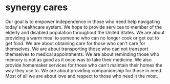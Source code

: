# synergy cares
Our goal is to empower independence in those who need help navigating today's healthcare system. We hope to provide 
services to member of the elderly and disabled population throughout the United States. We are about providing a warm 
meal to someone who can no longer cook or get out to get food. We are about obtaining care for those who can't care for
themselves. We are about transporting those who can not transport themselves to medical appointments. We are about 
reminding those who memory is not as good as it once was to take their medicine. We also provide homemaker services for
those who can't maintain their homes the way they use to. We are about providing companionship for those in need. Most 
of all we are about love and respect to those 
who need it the most.

